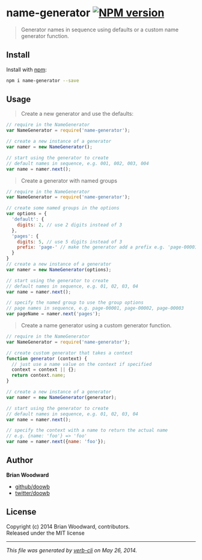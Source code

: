 # name-generator [![NPM version](https://badge.fury.io/js/name-generator.png)](http://badge.fury.io/js/name-generator)

> Generator names in sequence using defaults or a custom name generator function.

## Install
Install with [npm](npmjs.org):

```bash
npm i name-generator --save
``` 

## Usage
> Create a new generator and use the defaults:

```js
// require in the NameGenerator
var NameGenerator = require('name-generator');

// create a new instance of a generator
var namer = new NameGenerator();

// start using the generator to create
// default names in sequence, e.g. 001, 002, 003, 004
var name = namer.next();
```

> Create a generator with named groups

```js
// require in the NameGenerator
var NameGenerator = require('name-generator');

// create some named groups in the options
var options = {
  'default': {
    digits: 2, // use 2 digits instead of 3
  },
  'pages': {
    digits: 5, // use 5 digits instead of 3
    prefix: 'page-' // make the generator add a prefix e.g. 'page-00001'
  }
}
// create a new instance of a generator
var namer = new NameGenerator(options);

// start using the generator to create
// default names in sequence, e.g. 01, 02, 03, 04
var name = namer.next();

// specify the named group to use the group options
// page names in sequence, e.g. page-00001, page-00002, page-00003
var pageName = namer.next('pages');
```

> Create a name generator using a custom generator function.

```js
// require in the NameGenerator
var NameGenerator = require('name-generator');

// create custom generator that takes a context
function generator (context) {
  // just use a name value on the context if specified
  context = context || {};
  return context.name;
}

// create a new instance of a generator
var namer = new NameGenerator(generator);

// start using the generator to create
// default names in sequence, e.g. 01, 02, 03, 04
var name = namer.next();

// specify the context with a name to return the actual name
// e.g. {name: 'foo'} => 'foo'
var name = namer.next({name: 'foo'});
```



## Author

**Brian Woodward**

+ [github/doowb](https://github.com/doowb)
+ [twitter/doowb](http://twitter.com/doowb)


## License
Copyright (c) 2014 Brian Woodward, contributors.  
Released under the MIT license

***

_This file was generated by [verb-cli](https://github.com/assemble/verb-cli) on May 26, 2014._
